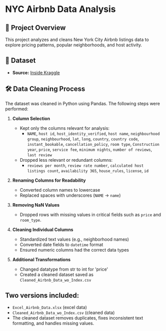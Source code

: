 # NYC Airbnb Data Analysis

## 📌 Project Overview
This project analyzes and cleans New York City Airbnb listings data to explore pricing patterns, popular neighborhoods, and host activity.

## 📂 Dataset
- **Source:** [Inside Kraggle](https://www.kaggle.com/datasets/arianazmoudeh/airbnbopendata)

## 🛠️ Data Cleaning Process

The dataset was cleaned in Python using Pandas. The following steps were performed:

1. **Column Selection**  
   - Kept only the columns relevant for analysis:
     - `NAME`, `host id`, `host_identity_verified`, `host name`,
       `neighbourhood group`, `neighbourhood`, `lat`, `long`, `country`,
       `country code`, `instant_bookable`, `cancellation_policy`, `room type`,
       `Construction year`, `price`, `service fee`, `minimum nights`,
       `number of reviews`, `last review`
   - Dropped less relevant or redundant columns:
     - `reviews per month`, `review rate number`, `calculated host listings count`,
       `availability 365`, `house_rules`, `license`, `id`

2. **Renaming Columns for Readability**  
   - Converted column names to lowercase
   - Replaced spaces with underscores (`NAME` → `name`)

3. **Removing NaN Values**  
   - Dropped rows with missing values in critical fields such as `price` and `room_type`.

4. **Cleaning Individual Columns**  
   - Standardized text values (e.g., neighborhood names)
   - Converted date fields to `datetime` format
   - Ensured numeric columns had the correct data types

5. **Additional Transformations**
   - Changed datatype from str to int for 'price'
   - Created a cleaned dataset saved as `Cleaned_Airbnb_Data_wo_Index.csv`
  
## Two versions included:
  - `Excel_Airbnb_Data.xlsx` (excel data)
  - `Cleaned_Airbnb_Data_wo_Index.csv` (cleaned data)
- The cleaned dataset removes duplicates, fixes inconsistent text formatting, and handles missing values.
